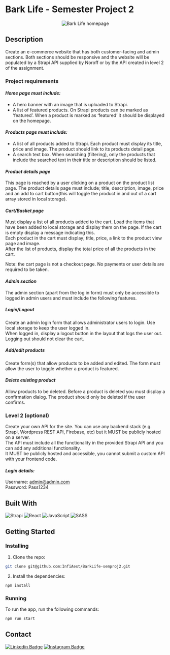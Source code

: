 # Bark Life - Semester Project 2
<p align="center">
  <img src="https://user-images.githubusercontent.com/71286689/171390220-3154fb38-f500-433b-8d9e-9c1d8cff64d6.png" alt="Bark Life homepage" />
</p>

## Description
Create an e-commerce website that has both customer-facing and admin sections. Both sections should be responsive and the website will be populated by a Strapi API supplied by Noroff or by the API created in level 2 of the assignment.

### Project requirements
#### ***Home page must include:***
- A hero banner with an image that is uploaded to Strapi.
- A list of featured products. On Strapi products can be marked as ‘featured’. When a product is marked as ‘featured’ it should be displayed on the homepage.

#### ***Products page must include:***
- A list of all products added to Strapi. Each product must display its title, price and image. The product should link to its products detail page.
- A search text box. When searching (filtering), only the products that include the searched text in their title or description should be listed.

#### ***Product details page***
This page is reached by a user clicking on a product on the product list page. The product details page must include; title, description, image, price and an add to cart button(this will toggle the product in and out of a cart array stored in local storage).

#### ***Cart/Basket page***
Must display a list of all products added to the cart. Load the items that have been added to local storage and display them on the page. If the cart is empty display a message indicating this.<br/>
Each product in the cart must display; title, price, a link to the product view page and image.<br/>
After the list of products, display the total price of all the products in the cart.<br/>

Note: the cart page is not a checkout page. No payments or user details are required to be taken.

#### ***Admin section***
The admin section (apart from the log in form) must only be accessible to logged in admin users and must include the following features.

##### ***Login/Logout***
Create an admin login form that allows administrator users to login. Use local storage to keep the user logged in.<br/>
When logged in, display a logout button in the layout that logs the user out. Logging out should not clear the cart.

##### ***Add/edit products***
Create form(s) that allow products to be added and edited. The form must allow the user to toggle whether a product is featured.

#### ***Delete existing product***
Allow products to be deleted. Before a product is deleted you must display a confirmation dialog. The product should only be deleted if the user confirms.


### Level 2 (optional)
Create your own API for the site. You can use any backend stack (e.g. Strapi, Wordpress REST API, Firebase, etc) but it MUST be publicly hosted on a server.<br/>
The API must include all the functionality in the provided Strapi API and you can add any additional functionality.<br/>
It MUST be publicly hosted and accessible, you cannot submit a custom API with your frontend code.

#### ***Login details:***
Username: admin@admin.com<br/>
Password: Pass1234

## Built With
![Strapi](https://img.shields.io/badge/-Strapi-white?style=for-the-badge&logo=Strapi&logoColor=4e26e0)
![React](https://img.shields.io/badge/-React-white?style=for-the-badge&logo=react)
![JavaScript](https://img.shields.io/badge/-JavaScript-white?style=for-the-badge&logo=javascript)
![SASS](https://img.shields.io/badge/-Sass-white?style=for-the-badge&logo=sass)

## Getting Started

### Installing

1. Clone the repo:

```bash
git clone git@github.com:InfiAest/BarkLife-semproj2.git
```

2. Install the dependencies:

```
npm install
```

### Running

To run the app, run the following commands:

```bash
npm run start
```

## Contact

[![Linkedin Badge](https://img.shields.io/badge/-CharlotteLucas-white?style=for-the-badge&logo=Linkedin&logoColor=0077b5&link=https://www.linkedin.com/in/charlotte-lucas-31544b32/)](https://www.linkedin.com/in/charlotte-lucas-31544b32/)
[![Instagram Badge](https://img.shields.io/badge/-Infiaest-white?style=for-the-badge&logo=instagram&link=https://instagram.com/infiaest/)](https://instagram.com/infiaest)
